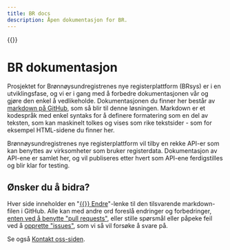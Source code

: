 ```yaml
---
title: BR docs
description: Åpen dokumentasjon for BR.
---
```


{{<docs-logo>}}

# BR dokumentasjon

Prosjektet for Brønnøysundregistrenes nye registerplattform (BRsys) er i en utviklingsfase,
og vi er i gang med å forbedre dokumentasjonen vår og gjøre den enkel å vedlikeholde.
Dokumentasjonen du finner her består av [markdown på GitHub](https://github.com/brreg/docs/tree/master/content),
som så blir til denne løsningen.
Markdown er et kodespråk med enkel syntaks for å definere formatering som en del av teksten, som kan maskinelt tolkes og vises som rike tekstsider - som for eksempel HTML-sidene du finner her.

Brønnøysundregistrenes nye registerplattform vil tilby en rekke API-er som kan benyttes av virksomheter som bruker registerdata.
Dokumentasjon av API-ene er samlet her, og vil publiseres etter hvert som API-ene ferdigstilles og blir klar for testing.

## Ønsker du å bidra?

Hver side inneholder en "[{{<icon fa-code-fork>}} Endre](https://github.com/brreg/docs/blob/master/content/_index.md)"-lenke
til den tilsvarende markdown-filen i GitHub.
Alle kan med andre ord foreslå endringer og forbedringer, [enten ved å benytte "pull requests"](https://help.github.com/articles/editing-files-in-another-user-s-repository/),
eller stille spørsmål eller påpeke feil ved å [opprette "issues"](https://github.com/brreg/docs/issues), som vi så vil forsøke å svare på.

Se også [Kontakt oss-siden](generelt/kontakt-oss).
